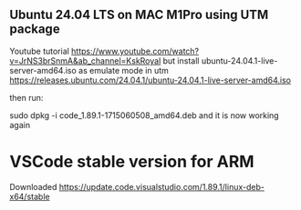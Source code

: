 ## Ubuntu 24.04 LTS on MAC M1Pro using UTM package
Youtube tutorial
https://www.youtube.com/watch?v=JrNS3brSnmA&ab_channel=KskRoyal
but install ubuntu-24.04.1-live-server-amd64.iso as emulate mode in utm
https://releases.ubuntu.com/24.04.1/ubuntu-24.04.1-live-server-amd64.iso

then run:

sudo dpkg -i code_1.89.1-1715060508_amd64.deb and it is now working again

# VSCode stable version for ARM
Downloaded https://update.code.visualstudio.com/1.89.1/linux-deb-x64/stable
